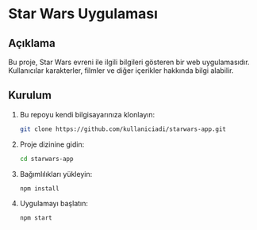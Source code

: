 # Star Wars Uygulaması


## Açıklama
Bu proje, Star Wars evreni ile ilgili bilgileri gösteren bir web uygulamasıdır. Kullanıcılar karakterler, filmler ve diğer içerikler hakkında bilgi alabilir.

## Kurulum
1. Bu repoyu kendi bilgisayarınıza klonlayın:
   ```bash
   git clone https://github.com/kullaniciadi/starwars-app.git
   ```
2. Proje dizinine gidin:
   ```bash
   cd starwars-app
   ```
3. Bağımlılıkları yükleyin:
   ```bash
   npm install
   ```
4. Uygulamayı başlatın:
   ```bash
   npm start
   ```


